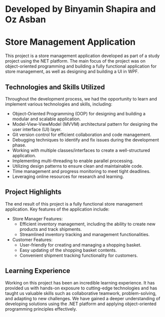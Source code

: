 
# Developed by Binyamin Shapira and Oz Asban

# Store Management Application

This project is a store management application developed as part of a study project using the NET platform. The main focus of the project was on object-oriented programming and building a fully functional application for store management, as well as designing and building a UI in WPF.

## Technologies and Skills Utilized

Throughout the development process, we had the opportunity to learn and implement various technologies and skills, including:

- Object-Oriented Programming (OOP) for designing and building a modular and scalable application.
- Model-View-ViewModel (MVVM) architectural pattern for designing the user interface (UI) layer.
- Git version control for efficient collaboration and code management.
- Debugging techniques to identify and fix issues during the development phase.
- Working with multiple classes/interfaces to create a well-structured application.
- Implementing multi-threading to enable parallel processing.
- Utilizing design patterns to ensure clean and maintainable code.
- Time management and progress monitoring to meet tight deadlines.
- Leveraging online resources for research and learning.

## Project Highlights

The end result of this project is a fully functional store management application. Key features of the application include:

- Store Manager Features:
   - Efficient inventory management, including the ability to create new products and track shipments.
   - Streamlined inventory tracking and management functionalities.
- Customer Features:
   - User-friendly for creating and managing a shopping basket.
   - Easy updating of the shopping basket contents.
   - Convenient shipment tracking functionality for customers.

## Learning Experience

Working on this project has been an incredible learning experience. It has provided us with hands-on exposure to cutting-edge technologies and has taught us valuable skills such as collaborative teamwork, problem-solving, and adapting to new challenges. We have gained a deeper understanding of developing solutions using the .NET platform and applying object-oriented programming principles effectively.


